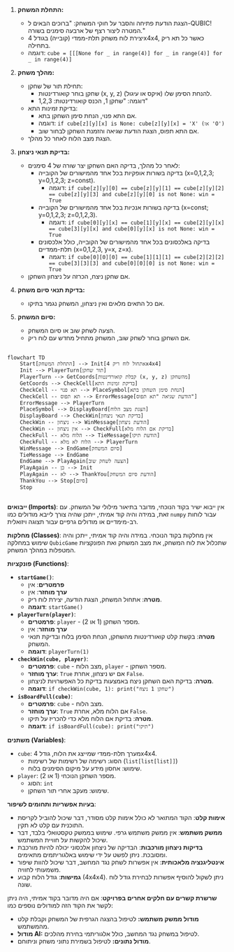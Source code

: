 ## <algorithm>
1. **התחלת המשחק:**
    - הצגת הודעת פתיחה והסבר על חוקי המשחק: "ברוכים הבאים ל-QUBIC! המטרה ליצור רצף של ארבעה סימנים בשורה."
    - יצירת לוח משחק תלת-ממדי (קובייה) בגודל 4x4x4, כאשר כל תא ריק בתחילה.
    - דוגמה: `cube = [[[None for _ in range(4)] for _ in range(4)] for _ in range(4)]`

2. **מהלך משחק:**
   - תחילת תור של שחקן:
     - שחקן בוחר קואורדינטות (x, y, z) להנחת הסימן שלו (איקס או עיגול).
     - דוגמה: "שחקן 1, הכנס קואורדינטות: 1,2,3"
   - בדיקת זמינות התא:
     - אם התא פנוי, הנחת סימן השחקן בתא.
     - דוגמה: `if cube[z][y][x] is None: cube[z][y][x] = 'X' (או 'O')`
     - אם התא תפוס, הצגת הודעת שגיאה והזמנת השחקן לבחור שוב.
   - הצגת מצב הלוח לאחר כל מהלך.

3. **בדיקת תנאי ניצחון:**
    - לאחר כל מהלך, בדיקה האם השחקן יצר שורה של 4 סימנים:
       - בדיקה בשורות אופקיות בכל אחד מהמישורים של הקובייה (x=0,1,2,3; y=0,1,2,3; z=const).
          - דוגמה: `if cube[z][y][0] == cube[z][y][1] == cube[z][y][2] == cube[z][y][3] and cube[z][y][0] is not None: win = True`
       - בדיקה בשורות אנכיות בכל אחד מהמישורים של הקובייה (x=const; y=0,1,2,3; z=0,1,2,3).
           - דוגמה: `if cube[0][y][x] == cube[1][y][x] == cube[2][y][x] == cube[3][y][x] and cube[0][y][x] is not None: win = True`
       - בדיקה באלכסונים בכל אחד מהמישורים של הקובייה, כולל אלכסונים תלת-ממדיים (x=0,1,2,3, y=x, z=x).
           - דוגמה: `if cube[0][0][0] == cube[1][1][1] == cube[2][2][2] == cube[3][3][3] and cube[0][0][0] is not None: win = True`
    - אם שחקן ניצח, הכרזה על ניצחון השחקן.

4. **בדיקת תנאי סיום משחק:**
    - אם כל התאים מלאים ואין ניצחון, המשחק נגמר בתיקו.

5. **סיום המשחק:**
    - הצעה לשחק שוב או סיום המשחק.
    - אם השחקן בוחר לשחק שוב, המשחק מתחיל מחדש עם לוח ריק.

## <mermaid>
```mermaid
flowchart TD
    Start[התחלת המשחק] --> Init[אתחול לוח ריק 4x4x4]
    Init --> PlayerTurn[תור שחקן]
    PlayerTurn --> GetCoords[קבלת קואורדינטות (x, y, z) מהשחקן]
    GetCoords --> CheckCell[בדיקת זמינות התא]
    CheckCell -- תא פנוי --> PlaceSymbol[הנחת סימן השחקן בתא]
    CheckCell -- תא תפוס --> ErrorMessage[הודעת שגיאה "תא תפוס"]
    ErrorMessage --> PlayerTurn
    PlaceSymbol --> DisplayBoard[הצגת מצב הלוח]
    DisplayBoard --> CheckWin[בדיקת תנאי ניצחון]
    CheckWin -- ניצחון --> WinMessage[הודעת ניצחון]
    CheckWin -- אין ניצחון --> CheckFull[בדיקת אם הלוח מלא]
    CheckFull -- הלוח מלא --> TieMessage[הודעת תיקו]
    CheckFull -- הלוח לא מלא --> PlayerTurn
    WinMessage --> EndGame[סיום המשחק]
    TieMessage --> EndGame
    EndGame --> PlayAgain[הצעה לשחק שוב]
    PlayAgain -- כן --> Init
    PlayAgain -- לא --> ThankYou[הודעת סיום המשחק]
    ThankYou --> Stop[סיום]
    Stop
```
## <explanation>
**ייבואים (Imports)**:
אין ייבוא ישיר בקוד הנוכחי, מדובר בתיאור מילולי של המשחק. עם זאת, במידה והיה קוד אמיתי, ייתכן שהיה צורך לייבא מודולים כמו `numpy` עבור לוחות רב-מימדיים או מודולים גרפיים עבור תצוגה ויזואלית.

**מחלקות (Classes)**:
אין מחלקות בקוד הנוכחי. במידה והיה קוד אמיתי, ייתכן והיה שימוש במחלקה `QubicGame` שתכלול את לוח המשחק, את מצב המשחק ואת הפונקציות המטפלות במהלך המשחק.

**פונקציות (Functions)**:
- **`startGame()`**:
   - **פרמטרים**: אין
   - **ערך מוחזר**: אין
   - **מטרה**: אתחול המשחק, הצגת הודעה, יצירת לוח ריק.
   - **דוגמה**: `startGame()`
- **`playerTurn(player)`**:
   - **פרמטרים**: `player` - מספר השחקן (1 או 2).
   - **ערך מוחזר**: אין
   - **מטרה**: בקשת קלט קואורדינטות מהשחקן, הנחת הסימן בלוח ובדיקת תנאי המשחק.
   - **דוגמה**: `playerTurn(1)`
- **`checkWin(cube, player)`**:
   - **פרמטרים**: `cube` - מצב הלוח, `player` - מספר השחקן.
   - **ערך מוחזר**: `True` אם יש ניצחון, אחרת `False`.
   - **מטרה**: בדיקת האם השחקן ניצח באמצעות בדיקת כל האפשרויות לניצחון.
   - **דוגמה**: `if checkWin(cube, 1): print("שחקן 1 ניצח")`
- **`isBoardFull(cube)`**:
  - **פרמטרים**: `cube` - מצב הלוח.
  - **ערך מוחזר**: `True` אם הלוח מלא, אחרת `False`.
  - **מטרה**: בדיקת אם הלוח מלא כדי להכריז על תיקו.
  - **דוגמה**: `if isBoardFull(cube): print("תיקו")`

**משתנים (Variables)**:
- `cube`: מערך תלת-ממדי שמייצג את הלוח,  גודל 4x4x4.
   -  הסוג: רשימה של רשימות של רשימות (`list[list[list]]`)
   -  שימוש: אחסון מידע על מיקום הסימנים בלוח.
- `player`: מספר השחקן הנוכחי (1 או 2).
   -  הסוג: `int`
   -  שימוש: מעקב אחרי תור השחקן.

**בעיות אפשריות ותחומים לשיפור**:
- **אימות קלט**: הקוד המתואר לא כולל אימות קלט מסודר, דבר שיכול להוביל לקריסת התוכנית עם קלט לא תקין.
- **ממשק משתמש**: אין ממשק משתמש גרפי. שימוש בממשק טקסטואלי בלבד, דבר שיכול להקשות על חוויית המשתמש.
- **בדיקות ניצחון מורכבות**: הבדיקה של ניצחון אלכסוני יכולה להיות מורכבת ומסובכת. ניתן לפשט על ידי שימוש באלגוריתמים מתאימים.
- **אינטליגנציה מלאכותית**: אין אפשרות לשחק נגד המחשב, דבר שיכול להוות שיפור משמעותי לחוויה.
- **גמישות**: גודל הלוח קבוע (4x4x4). ניתן לשקול להוסיף אפשרות לבחירת גודל לוח שונה.

**שרשרת קשרים עם חלקים אחרים בפרויקט**:
אם היה מדובר בקוד אמיתי, היה ניתן לקשר את הקוד הזה למודולים נוספים כמו:
- **מודול ממשק משתמש:** לטיפול בהצגה הגרפית של המשחק וקבלת קלט מהמשתמש.
- **מודול AI:** לטיפול במשחק נגד המחשב, כולל אלגוריתמי בחירת מהלכים.
- **מודול נתונים:** לטיפול בשמירת נתוני משחק וניתוחם.